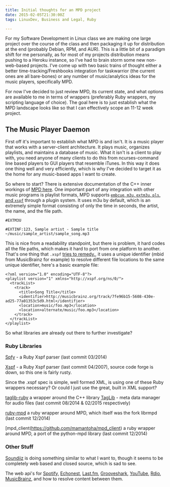 ```yaml
---
title: Initial thoughts for an MPD project
date: 2015-02-05T21:30:00Z
tags: LinuxDev, Business and Legal, Ruby

---
```


For my Software Development in Linux class we are making one large project over the course of the class and then packaging it up for distribution at the end (probably Debian, RPM, and AUR).  This is a little bit of a paradigm shift for me personally, as for most of my projects distribution means pushing to a Heroku instance, so I've had to brain storm some new non-web-based projects. I've come up with two basic trains of thought either a better time-tracking/Freshbooks integration for taskwarrior (the current ones are all bare-bones) or any number of music/analytics ideas for the music players, specifically MPD.

For now I've decided to just review MPD, its current state, and what options are available to me in terms of wrappers (preferably Ruby wrappers, my scripting language of choice). The goal here is to just establish what the MPD landscape looks like so that I can effectively scope an 11-12 week project.

## The Music Player Daemon

First off it's important to establish what MPD is and isn't. It is a music player that works with a server-client architecture. It plays music, organizes playlists, and maintains a database of music. What it isn't is a client to play with, you need anyone of many clients to do this from ncurses-command line based players to GUI players that resemble iTunes. In this way it does one thing well and very efficiently, which is why I've decided to target it as the home for any music-based apps I want to create.

So where to start? There is extensive documentation of the C++ inner workings of [MPD here](http://www.musicpd.org/doc/user/). One important part of any integration with other music programs is playlist formats, MPD supports [`embcue`, `m3u`, `extm3u`, `pls`, and `xspf`](http://www.musicpd.org/doc/user/playlist_plugins.html) through a plugin system. It uses m3u by default, which is an extremely simple format consisting of only the time in seconds, the artist, the name, and the file path.

~~~
#EXTM3U

#EXTINF:123, Sample artist - Sample title
~/music/sample_artist/sample_song.mp3
~~~

This is nice from a readability standpoint, but there is problem, it hard codes all the file paths, which makes it hard to port from one platform to another. That's one thing that `.xspf` [tries to remedy.](http://xspf.org/xspf-v1.html), it uses a unique identifier (mbid from MusicBrainz for example) to resolve different file locations to the same unique identifier, here's a basic example file:

~~~
<?xml version="1.0" encoding="UTF-8"?>
<playlist version="1" xmlns="http://xspf.org/ns/0/">
  <trackList>
    <track>
      <title>Song Title</title>
      <identifier>http://musicbrainz.org/track/7fe96b15-5608-430e-ad25-77a01353c5d9.html</identifier>
      <location>music/foo.mp3</location>
      <location>alternate/music/foo.mp3</location>
    </track>
  </trackList>
</playlist>
~~~

So what libraries are already out there to further investigate?

### Ruby Libraries

[Spfy](https://github.com/marcransome/Spfy) - a Ruby Xspf parser (last commit 03/2014)

[Xspf](https://rubygems.org/gems/xspf/versions/0.4.1.1) - a Ruby Xspf parser (last commit 04/2007), source code forge is down, so this one is fairly rusty.

Since the .xspf spec is simple, well formed XML, is using one of these Ruby wrappers necessary? Or could I just use the great, built in XML support?

[taglib-ruby](https://github.com/robinst/taglib-ruby) a wrapper around the C++ library [TagLib](https://github.com/taglib/taglib) - meta data manager for audio files (last commit 08/2014 & 02/2015 respectively)

[ruby-mpd](https://github.com/archSeer/ruby-mpd) a ruby wrapper around MPD, which itself was the fork librmpd (last commit 12/2014)

[mpd_client(https://github.com/mamantoha/mpd_client) a ruby wrapper around MPD, a port of the python-mpd library (last commit 12/2014)

### Other Stuff

[Soundiiz](http://soundiiz.com) is doing something similar to what I want to, though it seems to be completely web based and closed source, which is sad to see.

The web api's for [Spotify](https://developer.spotify.com/web-api/endpoint-reference/), [Echonest](http://developer.echonest.com), [Last.fm](http://www.last.fm/api/show/user.getTopTracks), [Grooveshark](http://www.last.fm/api/show/user.getTopTracks), [YouTube](https://developers.google.com/youtube/v3/docs/playlists), [Rdio](http://www.rdio.com/developers/docs/), [MusicBrainz](https://musicbrainz.org/doc/Beginners_Guide), and how to resolve content between them.
